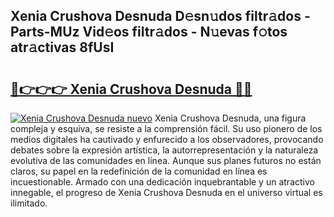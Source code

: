 ## Xenia Crushova Desnuda D𝚎sn𝚞dos filtr𝚊dos - Parts-MUz Vid𝚎os filtr𝚊dos - N𝚞evas f𝚘tos atr𝚊ctivas 8fUsI

# <h2><a href="http://mb8zfz8.tromn.icu/?c=Xenia+Crushova+Desnuda">🔗👉👉👉 Xenia Crushova Desnuda 🔗🔗</a></h2>

[![Xenia Crushova Desnuda nuevo](https://i.imgur.com/pEAQMta.gif)](http://mb8zfz8.tromn.icu/?c=Xenia+Crushova+Desnuda)
Xenia Crushova Desnuda, una figura compleja y esquiva, se resiste a la comprensión fácil. Su uso pionero de los medios digitales ha cautivado y enfurecido a los observadores, provocando debates sobre la expresión artística, la autorrepresentación y la naturaleza evolutiva de las comunidades en línea. Aunque sus planes futuros no están claros, su papel en la redefinición de la comunidad en línea es incuestionable. Armado con una dedicación inquebrantable y un atractivo innegable, el progreso de Xenia Crushova Desnuda en el universo virtual es ilimitado.
